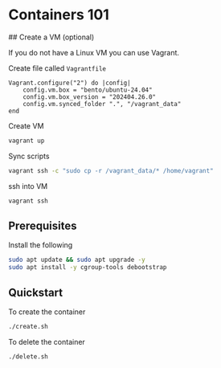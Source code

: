 # Containers 101

## Create a VM (optional)

If you do not have a Linux VM you can use Vagrant.

Create file called `Vagrantfile`
```vagrant
Vagrant.configure("2") do |config|
    config.vm.box = "bento/ubuntu-24.04"
    config.vm.box_version = "202404.26.0"
    config.vm.synced_folder ".", "/vagrant_data"
end
```

Create VM
```sh
vagrant up
```

Sync scripts
```sh
vagrant ssh -c "sudo cp -r /vagrant_data/* /home/vagrant"
```

ssh into VM
```sh
vagrant ssh
```

## Prerequisites

Install the following

```sh
sudo apt update && sudo apt upgrade -y
sudo apt install -y cgroup-tools debootstrap
```

## Quickstart

To create the container
```sh
./create.sh
```

To delete the container
```sh
./delete.sh
```